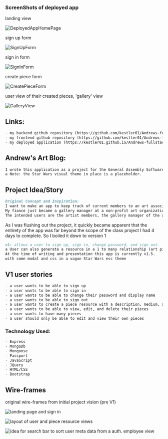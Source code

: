 ### ScreenShots of deployed app

landing view

![DeployedAppHomePage](./public/Andrews-Deployed%20Art-Gallery-App.jpg)

sign up form 

![SignUpForm](./public/Screen%20Shot%202021-08-20%20at%206.21.39%20PM.png)

sign in form 

![SignInForm](./public/Screen%20Shot%202021-08-20%20at%206.21.56%20PM.png)

create piece form

![CreatePieceForm](./public/Screen%20Shot%202021-08-20%20at%206.22.12%20PM.png)

user view of their created pieces, 'gallery' view

![GalleryView](./public/Screen%20Shot%202021-08-20%20at%206.24.41%20PM.png)

## Links:
```md
- my backend github repository (https://github.com/kestler01/Andrews-fullstack-project)
- my frontend github repository (https://github.com/kestler01/Andrews-fullstack-project-client)
- my deployed application (https://kestler01.github.io/Andrews-fullstack-project-client/)
```

## Andrew's Art Blog:
```md
I wrote this application as a project for the General Assembly Software Engineering Immersive in Aug of 2021. The Objective is to develope a fullstack application to demonstrate how to use our class lessons and bring them together to create a SPA. This Art gallery app demonstrates a strong understanding of these idea's by allowing a user to create and edit art pieces which they upload after signing up, establishing a 1 to many relationship. These pieces are not visible to other users via authenticated routes and you must be signed in to use the app. A stretch goal, which currently is unfinished is to add another 'show' resource, which a user could create, and add pieces to, and then share, edit and delete. With the implementation of 'show's the home view would require added functionality to be populated by other user's shared shows. Will implement a a later time now that proof of concept has been met. 
a Note: the Star Wars visual theme in place is a placeholder.
```

## Project Idea/Story
```md
Original Concept and Inspiration:
I want to make an app to keep track of current members to an art association, and their submitted art for shows, sales, member fees etc. (financial data will NOT be stored in db)
My fiance just became a gallery manager at a non-profit art organization based in Portsmouth NH.
The intended users are the artist members, the gallery manager of the association, the book keeper, board members and the 2 other employees. artist members are intended to have permissions over their own pieces and be able to submit them to upcoming shows the organization is putting on so it can be virtually juried. gallery employs are intended to be able to search the database for members, view piece and member extensive meta-data and update the database.  
```
As I was flushing out the project, it quickly became apparent that the entirety of the app was far beyond the scope of the class project I had 4 days to complete. So I boiled it down to version 1 
```md
v1: allows a user to sign up, sign in, change password, and sign out.
a User can also generate a resource in a 1 to many relationship (art pieces) which can be viewed, updated, and destroyed. 
At the time of writing and presentation this app is currently v1.5.
with some modal and css in a vague Star Wars esc theme 
```

## V1 user stories
```md
- a user wants to be able to sign up
- a user wants to be able to sign in 
- a user wants to be able to change their password and display name 
- a user wants to be able to sign out
- a user wants to create a piece resource with a description, medium, and an image
- a user wants to be able to view, edit, and delete their pieces
- a user wants to have many pieces
- a user should only be able to edit and view their own pieces
```

### Technology Used:
```md
- Express
- MongoDb
- Mongoose
- Passport
- JavaScript
- JQuery
- HTML/CSS
- Bootstrap
```

## Wire-frames

original wire-frames from initial project vision (pre V1)

![landing page and sign in](./public/wireframe%201.jpg)

![layout of user and piece resource views](./public/wireframe%202.jpg) 

![idea for search bar to sort user meta data from a auth. employee view](./public/wireframe%203.jpg)
